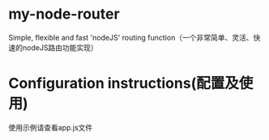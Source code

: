 # my-node-router
Simple, flexible and fast 'nodeJS' routing function（一个非常简单、灵活、快速的nodeJS路由功能实现）
# Configuration instructions(配置及使用)
使用示例请查看app.js文件
